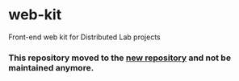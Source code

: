# web-kit
Front-end web kit for Distributed Lab projects

### This repository moved to the [new repository](https://github.com/distributed-lab/web-kit) and not be maintained anymore.
